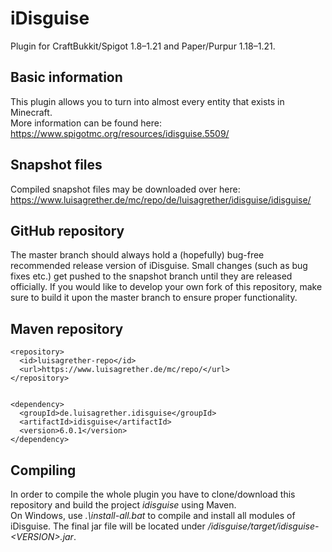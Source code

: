 # iDisguise
Plugin for CraftBukkit/Spigot 1.8–1.21 and Paper/Purpur 1.18–1.21.

## Basic information
This plugin allows you to turn into almost every entity that exists in Minecraft.  
More information can be found here: https://www.spigotmc.org/resources/idisguise.5509/

## Snapshot files
Compiled snapshot files may be downloaded over here: https://www.luisagrether.de/mc/repo/de/luisagrether/idisguise/idisguise/

## GitHub repository
The master branch should always hold a (hopefully) bug-free recommended release version of iDisguise. Small changes (such as bug fixes etc.) get pushed to the snapshot branch until they are released officially. If you would like to develop your own fork of this repository, make sure to build it upon the master branch to ensure proper functionality.

## Maven repository
````
<repository>
  <id>luisagrether-repo</id>
  <url>https://www.luisagrether.de/mc/repo/</url>
</repository>


<dependency>
  <groupId>de.luisagrether.idisguise</groupId>
  <artifactId>idisguise</artifactId>
  <version>6.0.1</version>
</dependency>
````

## Compiling
In order to compile the whole plugin you have to clone/download this repository and build the project _idisguise_ using Maven.  
On Windows, use _.\install-all.bat_ to compile and install all modules of iDisguise. The final jar file will be located under _/idisguise/target/idisguise-&lt;VERSION&gt;.jar_.
